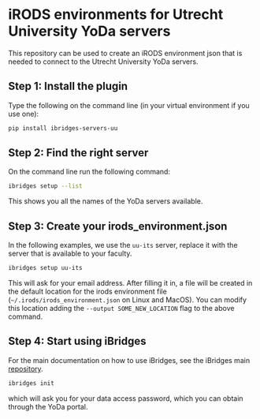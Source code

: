 # iRODS environments for Utrecht University YoDa servers

This repository can be used to create an iRODS environment json that is needed to connect to the Utrecht University YoDa servers. 


## Step 1: Install the plugin
Type the following on the command line (in your virtual environment if you use one):

```sh
pip install ibridges-servers-uu
```

## Step 2: Find the right server

On the command line run the following command:

```sh
ibridges setup --list
```

This shows you all the names of the YoDa servers available.

## Step 3: Create your irods_environment.json

In the following examples, we use the `uu-its` server, replace it with the server that is available to your faculty.

```sh
ibridges setup uu-its
```

This will ask for your email address. After filling it in, a file will be created in the default location for the irods environment file (`~/.irods/irods_environment.json` on Linux and MacOS). You can modify this location adding the `--output SOME_NEW_LOCATION` flag to the above command.

## Step 4: Start using iBridges

For the main documentation on how to use iBridges, see the iBridges main [repository](https://github.com/UtrechtUniversity/iBridges).

```sh
ibridges init
```

which will ask you for your data access password, which you can obtain through the YoDa portal.
